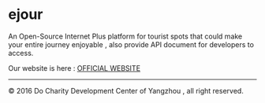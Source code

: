 # ejour
An Open-Source Internet Plus platform for tourist spots that could make your entire journey enjoyable , also provide API document for developers to access.

Our website is here : <a href="https://www.ejour.co" target="_blank">OFFICIAL WEBSITE</a>

------
&copy; 2016 Do Charity Development Center of Yangzhou , all right reserved.
